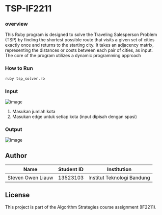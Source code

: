 # TSP-IF2211
### overview
This Ruby program is designed to solve the Traveling Salesperson Problem (TSP) by finding the shortest possible route that visits a given set of cities exactly once and returns to the starting city. It takes an adjacency matrix, representing the distances or costs between each pair of cities, as input. The core of the program utilizes a dynamic programming approach

### How to Run
``` bash
ruby tsp_solver.rb
```

### Input 
![image](https://github.com/user-attachments/assets/c19de8ef-7132-4f07-a40a-a5bb57202e78)

1. Masukan jumlah kota
2. Masukan edge untuk setiap kota (input dipisah dengan spasi)

### Output
![image](https://github.com/user-attachments/assets/5da8644d-5ce1-4087-ad22-e26053c331f7)

## Author
| Name               | Student ID | Institution                |
|--------------------|------------|----------------------------|
| Steven Owen Liauw  | 13523103   | Institut Teknologi Bandung |

## License
This project is part of the Algorithm Strategies course assignment (IF2211).
